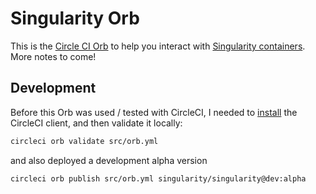 # Singularity Orb

This is the [Circle CI Orb](https://circleci.com/orbs/registry/) to help you 
interact with [Singularity containers](https://www.github.com/sylabs/singularity).
More notes to come!

## Development

Before this Orb was used / tested with CircleCI, I needed to [install](https://circleci.com/docs/2.0/creating-orbs/)
the CircleCI client, and then validate it locally:

```bash
circleci orb validate src/orb.yml
```

and also deployed a development alpha version

```bash
circleci orb publish src/orb.yml singularity/singularity@dev:alpha
```
